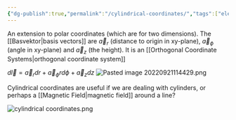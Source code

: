 ```yaml
---
{"dg-publish":true,"permalink":"/cylindrical-coordinates/","tags":["elektromagnetiskfältteori"]}
---
```


An extension to polar coordinates (which are for two dimensions). The [[Basvektor\|basis vectors]] are $\vec{a}_{r}$ (distance to origin in xy-plane), $\vec{a}_{\phi}$ (angle in xy-plane) and $\vec{a}_{z}$ (the height). It is an [[Orthogonal Coordinate Systems\|orthogonal coordinate system]]

$d \vec{l}=\vec{a}_{r}dr+\vec{a}_{\phi}rd\phi+\vec{a}_{z}dz$ 
![Pasted image 20220921114429.png](/img/user/images/Pasted%20image%2020220921114429.png)

Cylindrical coordinates are useful if we are dealing with cylinders, or perhaps a [[Magnetic Field\|magnetic field]] around a line?

![cylindrical coordinates.png](/img/user/images/cylindrical%20coordinates.png)

